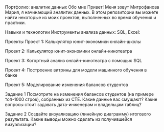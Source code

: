 Портфолио: аналитик данных
Обо мне
Привет! Меня зовут Митрофанова Мария, я начинающий аналитик данных. В этом репозитории вы можете найти некоторые из моих проектов, выполненных во время обучения и практики.

Навыки и технологии
Инструменты анализа данных: SQL, Excel:

Проекты
Проект 1: Калькулятор юнит-экономики онлайн-школы

Проект 2: Калькулятор юнит-экономики онлайн-кинотеатра

Проект 3: Когортный анализ онлайн-кинотеатра с помощью SQL

Проект 4: Построение витрины для модели машинного обучения в банке

Проект 5: Моделирование изменения балансов студентов

Задание 1
Посмотрите на изменения балансов студентов (на примере топ-1000 строк), собранных из CTE. 
Какие данные вас смущают? Какие вопросы стоит задавать дата-инженерам и владельцам таблиц? 

Задание 2
Создайте визуализацию (линейную диаграмму) итогового результата. 
Какие выводы можно сделать из получившейся визуализации?






